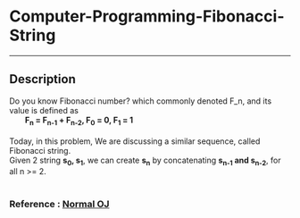 # Computer-Programming-Fibonacci-String

---

## Description <br>

<body>
    Do you know Fibonacci number? which commonly denoted F_n, and its value is defined as<br>
    <b>&emsp;&emsp;F<sub>n</sub> = F<sub>n-1</sub> + F<sub>n-2</sub>,  F<sub>0</sub> = 0,  F<sub>1</sub> = 1</b> <br>
    <br>
    Today, in this problem, We are discussing a similar sequence, called Fibonacci string.<br>
    Given 2 string <b>s<sub>0</sub>,  s<sub>1</sub></b>,
    we can create <b>s<sub>n</sub></b> by concatenating <b>s<sub>n-1</sub> and s<sub>n-2</sub></b>, for all n >= 2.
    </body>
</body>
<br>
<br>

### Reference : <a href = "https://noj.tw/problem/122">Normal OJ</a>
